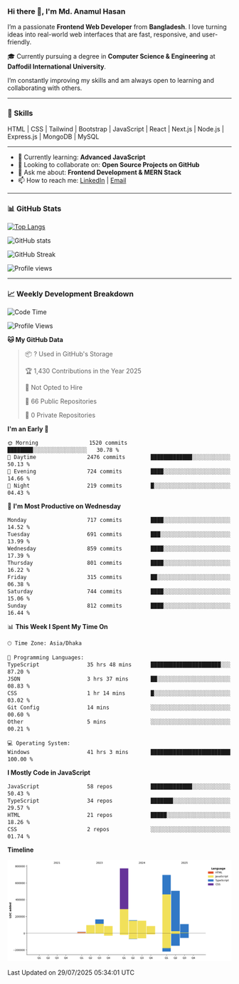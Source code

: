 ### Hi there 👋, I'm Md. Anamul Hasan

I’m a passionate **Frontend Web Developer** from **Bangladesh**. I love turning ideas into real-world web interfaces that are fast, responsive, and user-friendly.

🎓 Currently pursuing a degree in **Computer Science & Engineering** at **Daffodil International University**.

I’m constantly improving my skills and am always open to learning and collaborating with others.

---

### 🚀 Skills
HTML | CSS | Tailwind | Bootstrap | JavaScript | React | Next.js | Node.js | Express.js | MongoDB | MySQL 

---

- 🌱 Currently learning: **Advanced JavaScript**
- 👯 Looking to collaborate on: **Open Source Projects on GitHub**
- 💬 Ask me about: **Frontend Development & MERN Stack**
- 📫 How to reach me: [LinkedIn](https://www.linkedin.com/in/mdanamulhasan201) | [Email](mailto:anamulhasan3625@gmail.com)

---

### 📊 GitHub Stats

[![Top Langs](https://github-readme-stats.vercel.app/api/top-langs/?username=mdanamulhasan201&layout=compact)](https://github.com/anuraghazra/github-readme-stats)

![GitHub stats](https://github-readme-stats.vercel.app/api?username=mdanamulhasan201&show_icons=true&count_private=true&theme=tokyonight)

![GitHub Streak](https://streak-stats.demolab.com?user=mdanamulhasan201&theme=tokyonight)

![Profile views](https://gpvc.arturio.dev/mdanamulhasan201)

---

### 📈 Weekly Development Breakdown

<!--START_SECTION:waka-->
![Code Time](http://img.shields.io/badge/Code%20Time-492%20hrs%2043%20mins-blue)

![Profile Views](http://img.shields.io/badge/Profile%20Views-0-blue)

**🐱 My GitHub Data** 

> 📦 ? Used in GitHub's Storage 
 > 
> 🏆 1,430 Contributions in the Year 2025
 > 
> 🚫 Not Opted to Hire
 > 
> 📜 66 Public Repositories 
 > 
> 🔑 0 Private Repositories 
 > 
**I'm an Early 🐤** 

```text
🌞 Morning                1520 commits        ████████░░░░░░░░░░░░░░░░░   30.78 % 
🌆 Daytime                2476 commits        █████████████░░░░░░░░░░░░   50.13 % 
🌃 Evening                724 commits         ████░░░░░░░░░░░░░░░░░░░░░   14.66 % 
🌙 Night                  219 commits         █░░░░░░░░░░░░░░░░░░░░░░░░   04.43 % 
```
📅 **I'm Most Productive on Wednesday** 

```text
Monday                   717 commits         ████░░░░░░░░░░░░░░░░░░░░░   14.52 % 
Tuesday                  691 commits         ███░░░░░░░░░░░░░░░░░░░░░░   13.99 % 
Wednesday                859 commits         ████░░░░░░░░░░░░░░░░░░░░░   17.39 % 
Thursday                 801 commits         ████░░░░░░░░░░░░░░░░░░░░░   16.22 % 
Friday                   315 commits         ██░░░░░░░░░░░░░░░░░░░░░░░   06.38 % 
Saturday                 744 commits         ████░░░░░░░░░░░░░░░░░░░░░   15.06 % 
Sunday                   812 commits         ████░░░░░░░░░░░░░░░░░░░░░   16.44 % 
```


📊 **This Week I Spent My Time On** 

```text
🕑︎ Time Zone: Asia/Dhaka

💬 Programming Languages: 
TypeScript               35 hrs 48 mins      ██████████████████████░░░   87.20 % 
JSON                     3 hrs 37 mins       ██░░░░░░░░░░░░░░░░░░░░░░░   08.83 % 
CSS                      1 hr 14 mins        █░░░░░░░░░░░░░░░░░░░░░░░░   03.02 % 
Git Config               14 mins             ░░░░░░░░░░░░░░░░░░░░░░░░░   00.60 % 
Other                    5 mins              ░░░░░░░░░░░░░░░░░░░░░░░░░   00.21 % 

💻 Operating System: 
Windows                  41 hrs 3 mins       █████████████████████████   100.00 % 
```

**I Mostly Code in JavaScript** 

```text
JavaScript               58 repos            █████████████░░░░░░░░░░░░   50.43 % 
TypeScript               34 repos            ███████░░░░░░░░░░░░░░░░░░   29.57 % 
HTML                     21 repos            █████░░░░░░░░░░░░░░░░░░░░   18.26 % 
CSS                      2 repos             ░░░░░░░░░░░░░░░░░░░░░░░░░   01.74 % 
```



**Timeline**

![Lines of Code chart](https://raw.githubusercontent.com/mdanamulhasan201/mdanamulhasan201/main/assets/bar_graph.png)


 Last Updated on 29/07/2025 05:34:01 UTC
<!--END_SECTION:waka-->
